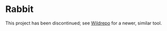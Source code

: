 # Rabbit

This project has been discontinued; see [Wildrepo](https://github.com/jonpalmisc/wildrepo) for a newer, similar tool.
